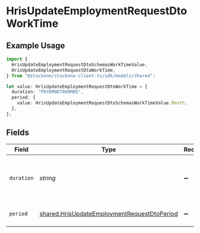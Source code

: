 # HrisUpdateEmploymentRequestDtoWorkTime

## Example Usage

```typescript
import {
  HrisUpdateEmploymentRequestDtoSchemasWorkTimeValue,
  HrisUpdateEmploymentRequestDtoWorkTime,
} from "@stackone/stackone-client-ts/sdk/models/shared";

let value: HrisUpdateEmploymentRequestDtoWorkTime = {
  duration: "P0Y0M0DT8H0M0S",
  period: {
    value: HrisUpdateEmploymentRequestDtoSchemasWorkTimeValue.Month,
  },
};
```

## Fields

| Field                                                                                                             | Type                                                                                                              | Required                                                                                                          | Description                                                                                                       | Example                                                                                                           |
| ----------------------------------------------------------------------------------------------------------------- | ----------------------------------------------------------------------------------------------------------------- | ----------------------------------------------------------------------------------------------------------------- | ----------------------------------------------------------------------------------------------------------------- | ----------------------------------------------------------------------------------------------------------------- |
| `duration`                                                                                                        | *string*                                                                                                          | :heavy_minus_sign:                                                                                                | The work time duration in ISO 8601 duration format                                                                | P0Y0M0DT8H0M0S                                                                                                    |
| `period`                                                                                                          | [shared.HrisUpdateEmploymentRequestDtoPeriod](../../../sdk/models/shared/hrisupdateemploymentrequestdtoperiod.md) | :heavy_minus_sign:                                                                                                | The period of the work time                                                                                       | month                                                                                                             |